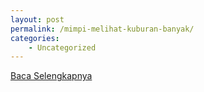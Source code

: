 ```yaml
---
layout: post
permalink: /mimpi-melihat-kuburan-banyak/
categories:
    - Uncategorized
---
```


[Baca Selengkapnya](/09)